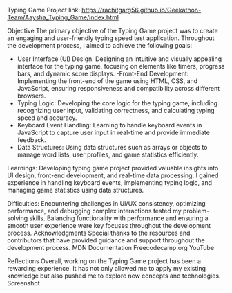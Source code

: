 Typing Game Project 
link: https://rachitgarg56.github.io/Geekathon-Team/Aaysha_Typing_Game/index.html

Objective
The primary objective of the Typing Game project was to create an engaging and user-friendly typing speed test application. Throughout the development process, I aimed to achieve the following goals:
- User Interface (UI) Design: Designing an intuitive and visually appealing interface for the typing game, focusing on elements like timers, progress bars, and dynamic score displays.
-Front-End Development: Implementing the front-end of the game using HTML, CSS, and JavaScript, ensuring responsiveness and compatibility across different browsers.
- Typing Logic: Developing the core logic for the typing game, including recognizing user input, validating correctness, and calculating typing speed and accuracy.
- Keyboard Event Handling: Learning to handle keyboard events in JavaScript to capture user input in real-time and provide immediate feedback.
- Data Structures: Using data structures such as arrays or objects to manage word lists, user profiles, and game statistics efficiently.

Learnings:
Developing typing game project provided valuable insights into UI design, front-end development, and real-time data processing. I gained experience in handling keyboard events, implementing typing logic, and managing game statistics using data structures.

Difficulties:
Encountering challenges in UI/UX consistency, optimizing performance, and debugging complex interactions tested my problem-solving skills. Balancing functionality with performance and ensuring a smooth user experience were key focuses throughout the development process.
Acknowledgments
Special thanks to the resources and contributors that have provided guidance and support throughout the development process.
MDN Documentation
Freecodecamp.org
YouTube

Reflections
Overall, working on the Typing Game project has been a rewarding experience. It has not only allowed me to apply my existing knowledge but also pushed me to explore new concepts and technologies. 
Screenshot



 


